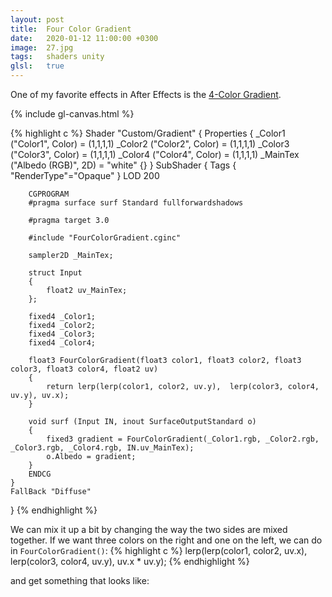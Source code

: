 ```yaml
---
layout: post
title:  Four Color Gradient
date:   2020-01-12 11:00:00 +0300
image:  27.jpg
tags:   shaders unity
glsl:   true
---
```



One of my favorite effects in After Effects is the [4-Color Gradient](https://helpx.adobe.com/in/after-effects/using/generate-effects.html#4_color_gradient_effect).

<canvas class="glslCanvas" data-fragment-url="{{ site.baseurl }}/frags/helloworld.frag" width="690" height="518"></canvas>
{% include gl-canvas.html %}

{% highlight c %}
Shader "Custom/Gradient"
{
    Properties
    {
        _Color1 ("Color1", Color) = (1,1,1,1)
        _Color2 ("Color2", Color) = (1,1,1,1)
        _Color3 ("Color3", Color) = (1,1,1,1)
        _Color4 ("Color4", Color) = (1,1,1,1)
        _MainTex ("Albedo (RGB)", 2D) = "white" {}
    }
    SubShader
    {
        Tags { "RenderType"="Opaque" }
        LOD 200

        CGPROGRAM
        #pragma surface surf Standard fullforwardshadows

        #pragma target 3.0

        #include "FourColorGradient.cginc"

        sampler2D _MainTex;

        struct Input
        {
            float2 uv_MainTex;
        };

        fixed4 _Color1;
        fixed4 _Color2;
        fixed4 _Color3;
        fixed4 _Color4;

        float3 FourColorGradient(float3 color1, float3 color2, float3 color3, float3 color4, float2 uv)
        {
            return lerp(lerp(color1, color2, uv.y),  lerp(color3, color4, uv.y), uv.x);
        }

        void surf (Input IN, inout SurfaceOutputStandard o)
        {
            fixed3 gradient = FourColorGradient(_Color1.rgb, _Color2.rgb, _Color3.rgb, _Color4.rgb, IN.uv_MainTex);
            o.Albedo = gradient;
        }
        ENDCG
    }
    FallBack "Diffuse"
}
{% endhighlight %}


We can mix it up a bit by changing the way the two sides are mixed together.
If we want three colors on the right and one on the left, we can do in `FourColorGradient()`:
{% highlight c %}
lerp(lerp(color1, color2, uv.x),  lerp(color3, color4, uv.y), uv.x * uv.y);
{% endhighlight %}

and get something that looks like:
